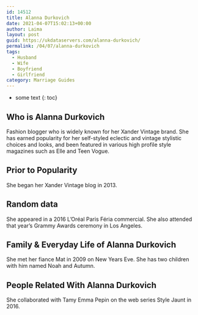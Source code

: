 ```yaml
---
id: 14512
title: Alanna Durkovich
date: 2021-04-07T15:02:13+00:00
author: Laima
layout: post
guid: https://ukdataservers.com/alanna-durkovich/
permalink: /04/07/alanna-durkovich
tags:
  - Husband
  - Wife
  - Boyfriend
  - Girlfriend
category: Marriage Guides
---
```


* some text
{: toc}


## Who is Alanna Durkovich
                  
                  
                  
Fashion blogger who is widely known for her Xander Vintage brand. She has earned popularity for her self-styled eclectic and vintage stylistic choices and looks, and been featured in various high profile style magazines such as Elle and Teen Vogue. 
                  
              
            
              
            
                
                
                
## Prior to Popularity
                  
                  
                  
She began her Xander Vintage blog in 2013. 
                  
              
            
              
            
                
                
                
## Random data
                  
                  
                  
She appeared in a 2016 L&#8217;Oréal Paris Féria commercial. She also attended that year&#8217;s Grammy Awards ceremony in Los Angeles. 
                  
              
            
              
            
                
                
                
## Family & Everyday Life of Alanna Durkovich
                  
                  
                  
She met her fiance Mat in 2009 on New Years Eve. She has two children with him named Noah and Autumn. 
                  
              
            
              
            
                
                
                
## People Related With Alanna Durkovich
                  
                  
                  
She collaborated with Tamy Emma Pepin on the web series Style Jaunt in 2016. 
                  
              
            
              
            
                
              
            
              
              
            
            
              
            
          
          
          